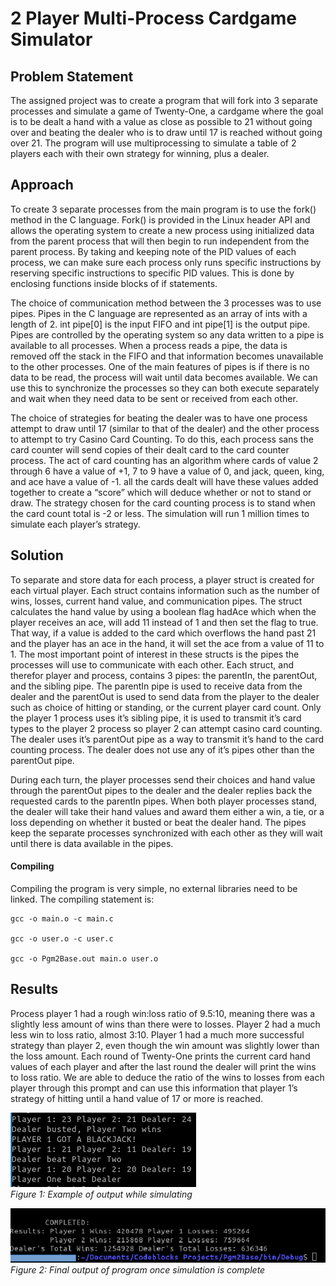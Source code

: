 #  2 Player Multi-Process Cardgame Simulator
## Problem Statement

The assigned project was to create a program that will fork into 3 separate processes and simulate a game of Twenty-One, a cardgame where the goal is to be dealt a hand with a value as close as possible to 21 without going over and beating the dealer who is to draw until 17 is reached without going over 21. The program will use multiprocessing to simulate a table of 2 players each with their own strategy for winning, plus a dealer.
## ​Approach

To create 3 separate processes from the main program is to use the fork() method in the C language. Fork() is provided in the Linux header API and allows the operating system to create a new process using initialized data from the parent process that will then begin to run independent from the parent process. By taking and keeping note of the PID values of each process, we can make sure each process only runs specific instructions by reserving specific instructions to specific PID values. This is done by enclosing functions inside blocks of if statements.

The choice of communication method between the 3 processes was to use pipes. Pipes in the C language are represented as an array of ints with a length of 2. int pipe[0] is the input FIFO and int pipe[1] is the output pipe. Pipes are controlled by the operating system so any data written to a pipe is available to all processes. When a process reads a pipe, the data is removed off the stack in the FIFO and that information becomes unavailable to the other processes. One of the main features of pipes is if there is no data to be read, the process will wait until data becomes available. We can use this to synchronize the processes so they can both execute separately and wait when they need data to be sent or received from each other.

The choice of strategies for beating the dealer was to have one process attempt to draw until 17 (similar to that of the dealer) and the other process to attempt to try Casino Card Counting. To do this, each process sans the card counter will send copies of their dealt card to the card counter process. The act of card counting has an algorithm where cards of value 2 through 6 have a value of +1, 7 to 9 have a value of 0, and jack, queen, king, and ace have a value of -1. all the cards dealt will have these values added together to create a “score” which will deduce whether or not to stand or draw. The strategy chosen for the card counting process is to stand when the card count total is -2 or less. The simulation will run 1 million times to simulate each player’s strategy.
## Solution

To separate and store data for each process, a player struct is created for each virtual player. Each struct contains information such as the number of wins, losses, current hand value, and communication pipes. The struct calculates the hand value by using a boolean flag hadAce which when the player receives an ace, will add 11 instead of 1 and then set the flag to true. That way, if a value is added to the card which overflows the hand past 21 and the player has an ace in the hand, it will set the ace from a value of 11 to 1. The most important point of interest in these structs is the pipes the processes will use to communicate with each other. Each struct, and therefor player and process, contains 3 pipes: the parentIn, the parentOut, and the sibling pipe. The parentIn pipe is used to receive data from the dealer and the parentOut is used to send data from the player to the dealer such as choice of hitting or standing, or the current player card count. Only the player 1 process uses it’s sibling pipe, it is used to transmit it’s card types to the player 2 process so player 2 can attempt casino card counting. The dealer uses it’s parentOut pipe as a way to transmit it’s hand to the card counting process. The dealer does not use any of it’s pipes other than the parentOut pipe.

During each turn, the player processes send their choices and hand value through the parentOut pipes to the dealer and the dealer replies back the requested cards to the parentIn pipes. When both player processes stand, the dealer will take their hand values and award them either a win, a tie, or a loss depending on whether it busted or beat the dealer hand. The pipes keep the separate processes synchronized with each other as they will wait until there is data available in the pipes.
#### Compiling
    

Compiling the program is very simple, no external libraries need to be linked. The compiling statement is:

```
gcc -o main.o -c main.c

gcc -o user.o -c user.c

gcc -o Pgm2Base.out main.o user.o
```
## Results

Process player 1 had a rough win:loss ratio of 9.5:10, meaning there was a slightly less amount of wins than there were to losses. Player 2 had a much less win to loss ratio, almost 3:10. Player 1 had a much more successful strategy than player 2, even though the win amount was slightly lower than the loss amount. Each round of Twenty-One prints the current card hand values of each player and after the last round the dealer will print the wins to loss ratio. We are able to deduce the ratio of the wins to losses from each player through this prompt and can use this information that player 1’s strategy of hitting until a hand value of 17 or more is reached.


![figure 1](/Images/fig1.png) \
*Figure 1: Example of output while simulating* 

![figure 2](/Images/fig2.png) \
*Figure 2: Final output of program once simulation is complete*
